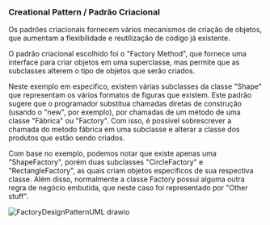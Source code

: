 ### Creational Pattern / Padrão Criacional

Os padrões criacionais fornecem vários mecanismos de criação de objetos, que aumentam a flexibilidade e reutilização de código já existente.

O padrão criacional escolhido foi o "Factory Method", que fornece uma interface para criar objetos em uma superclasse, mas permite que as subclasses alterem o tipo de objetos que serão criados.

Neste exemplo em especifico, existem várias subclasses da classe "Shape" que representam os vários formatos de figuras que existem. Este padrão sugere que o programador substitua chamadas diretas de construção (usando o "new", por exemplo), por chamadas de um método de uma classe "Fábrica" ou "Factory". Com isso, é possivel sobrescrever a chamada do metodo fábrica em uma subclasse  e alterar a classe dos produtos que estão sendo criados.

Com base no exemplo, podemos notar que existe apenas uma "ShapeFactory", porém duas subclasses "CircleFactory" e "RectangleFactory", as quais criam objetos especificos de sua respectiva classe. Além disso, normalmente a classe Factory possui alguma outra regra de negócio embutida, que neste caso foi representado por "Other stuff".

![FactoryDesignPatternUML drawio](https://github.com/pgrigolli/EngenhariaDeSoftware/assets/141965505/ff974f66-80f4-4ec3-aaf6-449b52c1a568)
